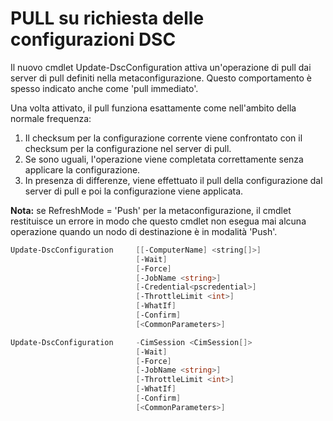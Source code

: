 # <a name="on-demand-pull-of-dsc-configurations"></a>PULL su richiesta delle configurazioni DSC

Il nuovo cmdlet Update-DscConfiguration attiva un'operazione di pull dai server di pull definiti nella metaconfigurazione. Questo comportamento è spesso indicato anche come 'pull immediato'. 


Una volta attivato, il pull funziona esattamente come nell'ambito della normale frequenza:

1. Il checksum per la configurazione corrente viene confrontato con il checksum per la configurazione nel server di pull. 
2. Se sono uguali, l'operazione viene completata correttamente senza applicare la configurazione. 
3. In presenza di differenze, viene effettuato il pull della configurazione dal server di pull e poi la configurazione viene applicata.

**Nota:** se RefreshMode = 'Push' per la metaconfigurazione, il cmdlet restituisce un errore in modo che questo cmdlet non esegua mai alcuna operazione quando un nodo di destinazione è in modalità 'Push'.

```PowerShell
Update-DscConfiguration     [[-ComputerName] <string[]>] 
                            [-Wait]
                            [-Force] 
                            [-JobName <string>] 
                            [-Credential<pscredential>] 
                            [-ThrottleLimit <int>] 
                            [-WhatIf] 
                            [-Confirm] 
                            [<CommonParameters>]

Update-DscConfiguration     -CimSession <CimSession[]> 
                            [-Wait] 
                            [-Force] 
                            [-JobName <string>] 
                            [-ThrottleLimit <int>]
                            [-WhatIf] 
                            [-Confirm] 
                            [<CommonParameters>]
```